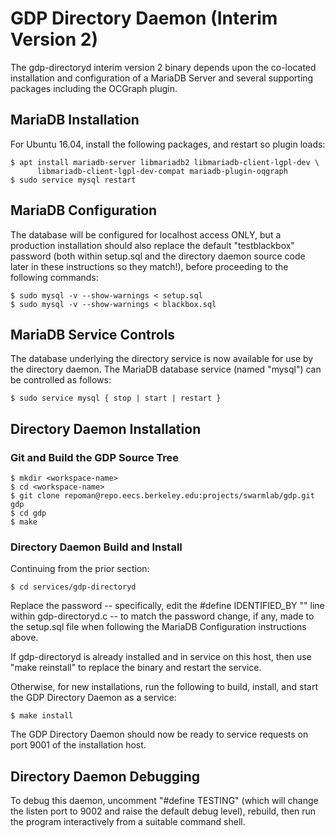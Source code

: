 # GDP Directory Daemon (Interim Version 2)

The gdp-directoryd interim version 2 binary depends upon the
co-located installation and configuration of a MariaDB Server and
several supporting packages including the OCGraph plugin.

## MariaDB Installation

For Ubuntu 16.04, install the following packages, and restart so plugin loads:

    $ apt install mariadb-server libmariadb2 libmariadb-client-lgpl-dev \
          libmariadb-client-lgpl-dev-compat mariadb-plugin-oqgraph
    $ sudo service mysql restart

## MariaDB Configuration

The database will be configured for localhost access ONLY, but a
production installation should also replace the default "testblackbox"
password (both within setup.sql and the directory daemon source code
later in these instructions so they match!), before proceeding to the
following commands:

    $ sudo mysql -v --show-warnings < setup.sql
    $ sudo mysql -v --show-warnings < blackbox.sql

## MariaDB Service Controls

The database underlying the directory service is now available for use
by the directory daemon. The MariaDB database service (named "mysql")
can be controlled as follows:

    $ sudo service mysql { stop | start | restart }

## Directory Daemon Installation

### Git and Build the GDP Source Tree

    $ mkdir <workspace-name>
    $ cd <workspace-name>
    $ git clone repoman@repo.eecs.berkeley.edu:projects/swarmlab/gdp.git gdp
    $ cd gdp
    $ make

### Directory Daemon Build and Install

Continuing from the prior section:
	
    $ cd services/gdp-directoryd

Replace the password -- specifically, edit the #define IDENTIFIED_BY
"<password>" line within gdp-directoryd.c -- to match the password
change, if any, made to the setup.sql file when following the MariaDB
Configuration instructions above.

If gdp-directoryd is already installed and in service on this host,
then use "make reinstall" to replace the binary and restart the
service.

Otherwise, for new installations, run the following to build, install,
and start the GDP Directory Daemon as a service:

    $ make install

The GDP Directory Daemon should now be ready to service requests
on port 9001 of the installation host.

## Directory Daemon Debugging

To debug this daemon, uncomment "#define TESTING" (which will change
the listen port to 9002 and raise the default debug level), rebuild,
then run the program interactively from a suitable command shell.

